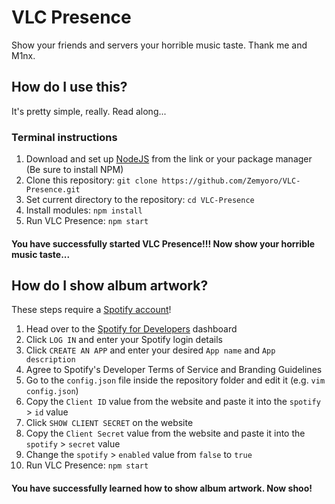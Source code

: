 # VLC Presence

Show your friends and servers your horrible music taste. Thank me and M1nx.

## How do I use this?

It's pretty simple, really. Read along...

### Terminal instructions

1. Download and set up [NodeJS](https://nodejs.org) from the link or your package manager (Be sure to install NPM)
2. Clone this repository: `git clone https://github.com/Zemyoro/VLC-Presence.git`
3. Set current directory to the repository: `cd VLC-Presence`
4. Install modules: `npm install`
5. Run VLC Presence: `npm start`

#### You have successfully started VLC Presence!!! Now show your horrible music taste...

## How do I show album artwork?

These steps require a [Spotify account](https://www.spotify.com/signup)!

1. Head over to the [Spotify for Developers](https://desktop.github.com/) dashboard
2. Click `LOG IN` and enter your Spotify login details
3. Click `CREATE AN APP` and enter your desired `App name` and `App description`
4. Agree to Spotify's Developer Terms of Service and Branding Guidelines
5. Go to the `config.json` file inside the repository folder and edit it (e.g. `vim config.json`)
6. Copy the `Client ID` value from the website and paste it into the `spotify` > `id` value
7. Click `SHOW CLIENT SECRET` on the website
8. Copy the `Client Secret` value from the website and paste it into the `spotify` > `secret` value
9. Change the `spotify` > `enabled` value from `false` to `true`
10. Run VLC Presence: `npm start`

#### You have successfully learned how to show album artwork. Now shoo!